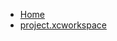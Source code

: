 <!-- docs/_sidebar.md -->
- [Home](/)
- [project.xcworkspace](devassistDocs/docs/Tutorials/TabbedViewTutorial/TabbedViewTutorial.xcodeproj/project.xcworkspace/)